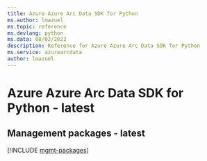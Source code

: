 ```yaml
---
title: Azure Azure Arc Data SDK for Python
ms.author: lmazuel
ms.topic: reference
ms.devlang: python
ms.data: 08/02/2022
description: Reference for Azure Azure Arc Data SDK for Python
ms.service: azurearcdata
author: lmazuel
---
```

# Azure Azure Arc Data SDK for Python - latest

## Management packages - latest
[!INCLUDE [mgmt-packages](azure-arc-data-mgmt-index.md)]